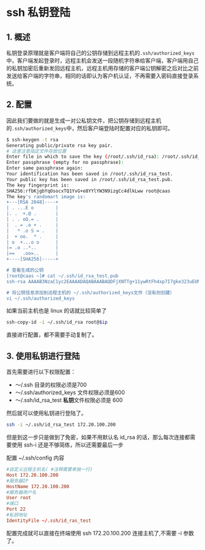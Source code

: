 # ssh 私钥登陆

## 1. 概述

私钥登录原理就是客户端将自己的公钥存储到远程主机的`.ssh/authorized_keys`中，客户端发起登录时，远程主机会发送一段随机字符串给客户端，客户端用自己的私钥加密后重新发回远程主机，远程主机用存储的客户端公钥解密之后对比之前发送给客户端的字符串，相同的话即认为客户机认证，不再需要入密码直接登录系统。



## 2. 配置

因此我们要做的就是生成一对公私钥文件，把公钥存储到远程主机的`.ssh/authorized_keys`中，然后客户端登陆时配置对应的私钥即可。



```bash
$ ssh-keygen -t rsa
Generating public/private rsa key pair.
# 这里注意指定文件存放位置
Enter file in which to save the key (/root/.ssh/id_rsa): /root/.ssh/id_rsa_test
Enter passphrase (empty for no passphrase): 
Enter same passphrase again: 
Your identification has been saved in /root/.ssh/id_rsa_test.
Your public key has been saved in /root/.ssh/id_rsa_test.pub.
The key fingerprint is:
SHA256:rfbKjgbYqOsocxTQ1YvG+e8YYlYW3N9izgCc4dlkLww root@caas
The key's randomart image is:
+---[RSA 2048]----+
| . ...E o        |
|. .  +.@ .       |
| . . oO.= .      |
|  . = .o + .     |
|   * .o S = .    |
|  + oo.  * .     |
| o  +...o o      |
|= .o ..*..       |
|==   .oo=..      |
+----[SHA256]-----+

# 查看生成的公钥
[root@caas ~]# cat ~/.ssh/id_rsa_test.pub
ssh-rsa AAAAB3NzaC1yc2EAAAADAQABAAABAQDFjXNTTg+11ywRtFh4xp7I7gke323uEUN2+aH51xVy/N19srlFYe5i/FzAzbPRV3Uw4acxXL5R3oPxKDqIX3tnDU0CXArkVgyYfRyBwfOiyTfMNJDxYooWvX6IfExbBLGF8Wj0Co9GF3jgmECUkFSNejVdHXuGdSb6KiSowwwL15DEUNQyWYT99mXS1YHhmCDvQMhviJ4pnNDfC9hy1+M4sADKS1OxKLClOTsmWiiOCSleIheATxJKSKdQ6sje8vxLdbWcGAvxge/WCdBqI58dAaeR7IE6JTVp8CiGOTqdIoLxwfDwcBNYsqykpH7Gv7S1GwbbXA+Rj1iU99sSqoQz root@caas

# 将公钥信息添加到远程主机的 ~/.ssh/authorized_keys文件（没有则创建）
vi ~/.ssh/authorized_keys
```



如果当前主机也是 linux 的话就比较简单了

```bash
ssh-copy-id -i ~/.ssh/id_rsa root@$ip
```

直接进行配置，都不需要手动复制了。

## 3. 使用私钥进行登陆

首先需要进行以下权限配置：

* ～/.ssh 目录的权限必须是700 
* ～/.ssh/authorized_keys 文件权限必须是600
* ～/.ssh/id_rsa_test **私钥**文件权限必须是 600

然后就可以使用私钥进行登陆了。

```bash
ssh -i ~/.ssh/id_rsa_test 172.20.100.200
```



但是到这一步只是做到了免密，如果不用默认名 id_rsa 的话，那么每次连接都需要使用 ssh-i 还是不够简练，所以还需要最后一步

配置 ~/.ssh/config 内容

```conf
#自定义远程主机名( #注释需要单独一行)
Host 172.20.100.200                
#服务器IP
HostName 172.20.100.200
#服务器用户名         
User root                      
#端口 
Port 22                         
#私钥地址
IdentityFile ~/.ssh/id_ras_test    
```

配置完成就可以直接在终端使用 ssh 172.20.100.200 连接主机了,不需要 -i 参数了。
